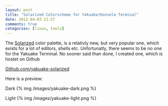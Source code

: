 ```yaml
---
layout: post
title: "Solarized Colorscheme for Yakuake/Konsole Terminal"
date: 2012-04-03 21:57
comments: true
categories: [linux, tools]
---
```


The [Solarized](http://ethanschoonover.com/solarized) color palette, is a relativly new, but very popular one, which exists for a lot of editors, shells etc.
Unfortunatly, there seems to be no one for the Yakuake Terminal. No sooner said than done, I created one, which is hostet on Github


[Github.com/yakuake-solarized](https://github.com/zealot128/yakuake-solarized)

Here is a preview:

Dark
{% img /images/yakuake-dark.png %}

Light
{% img /images/yakuake-light.png %}
